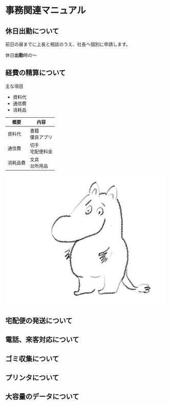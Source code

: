 # 事務関連マニュアル
## 休日出勤について
前日の昼までに上長と相談のうえ、社長へ個別に申請します。

休日**出勤**時の～

## 経費の精算について
主な項目
- 資料代
- 通信費
- 消耗品

|概要|内容
|--|--
|資料代|書籍<br>優良アプリ
|通信費|切手<br>宅配便料金
|消耗品費|文具<br>台所用品

![むみん](img/1653224470465%20(2)_LI.jpg)
## 宅配便の発送について
## 電話、来客対応について
## ゴミ収集について
## プリンタについて
## 大容量のデータについて


